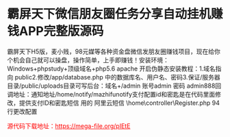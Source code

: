 # 霸屏天下微信朋友圈任务分享自动挂机赚钱APP完整版源码

霸屏天下H5版，麦小贱，98元媒等各种资金盘微信发朋友圈赚钱项目，现在给你个机会自己就可以操盘，操作简单，上手即赚钱！安装环境：Windows+phpstudy+顶级域名+php5.6 apache 开启伪静态安装教程：1.域名指向 public2.修改/app/database.php 中的数据库名、用户名、密码3.保证/服务器目录/public/uploads目录可写后台：域名+/admin 账号admin 密码 admin888回调地址：通知地址/home/notify/mazhifunotify支付配置id和密匙是在代码里面修改，提供支付ID和密匙短信 用的 阿里云短信 \home\controller\Register.php 94行更改配置




<p style="color: red;">源代码下载地址：<a href="https://mega-file.org/pIEtE" style="color: red;">https://mega-file.org/pIEtE</a></p>
